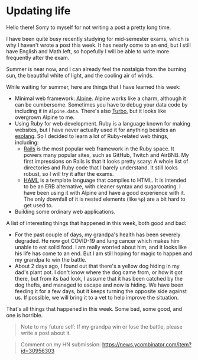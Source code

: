 # Updating life

Hello there! Sorry to myself for not writing a post a pretty long time.

I have been quite busy recently studying for mid-semester exams, which
is why I haven't wrote a post this week. It has nearly come to an end,
but I still have English and Math left, so hopefully I will be able to
write more frequently after the exam.

Summer is near now, and I can already feel the nostalgia from the burning
sun, the beautiful white of light, and the cooling air of winds.

While waiting for summer, here are things that I have learned this week:
- Minimal web framework: [Alpine](https://alpinejs.dev/).
  Alpine works like a charm, although it can be cumbersome. Sometimes
  you have to debug your data code by including it in `Alpine.data`.
  There's also [Turbo](https://turbo.hotwired.dev/), but it looks
  like overgrown Alpine to me.
- Using Ruby for web development. Ruby is a language known for making websites,
  but I have never actually used it for anything besides an [esolang](https://github.com/HoangTuan110/arsel).
  So I decided to learn a lot of Ruby-related web things, including:
  - [Rails](https://rubyonrails.org/) is the most popular web framework in the
  Ruby space. It powers many popular sites, such as GitHub, Twitch and AirBNB.
  My first impressions on Rails is that it looks pretty scary: A whole list of
  directories and Ruby code that I barely understand. It still looks robust, so
  I will try it after the exams.
  - [HAML](https://haml.info) is a template language that compiles to HTML. It is intended
  to be an ERB alternative, with cleaner syntax and sugarcoating. I have been using
  it with Alpine and have a good experience with it. The only downfall of it is nested
  elements (like `%p`) are a bit hard to get used to.
- Building some ordinary web applications.

A list of interesting things that happened in this week, both good and bad:
- For the past couple of days, my grandpa's health has been severely degraded. He now
got COVID-19 and lung cancer which makes him unable to eat solid food. I am really
worried about him, and it looks like his life has come to an end. But I am still hoping
for magic to happen and my grandpa to win the battle.
- About 2 days ago, I found out that there's a yellow dog hiding in my dad's plant pot.
I don't know where the dog came from, or how it got there, but from its bad look, I
assume that it has been catched by the dog thefts, and managed to escape and now is
hiding. We have been feeding it for a few days, but it keeps turning the opposite
side against us. If possible, we will bring it to a vet to help improve the situation.

That's all things that happened in this week. Some bad, some good, and one is horrible.
> Note to my future self: If my grandpa win or lose the battle, please write a post
> about it.

> Comment on my HN submission: https://news.ycombinator.com/item?id=30956303

